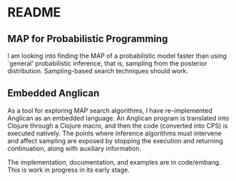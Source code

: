 # README #

## MAP for Probabilistic Programming ##

I am looking into finding the MAP of a probabilistic model faster than using 
`general' probabilistic inference, that is, sampling from the posterior distribution. 
Sampling-based search techniques should work.

## Embedded Anglican ##

As a tool for exploring MAP search algorithms, I have re-implemented Anglican
as an embedded language. An Anglican program is translated into Clojure through
a Clojure macro, and then the code (converted into CPS) is executed natively.
The points where inference algorithms must intervene and affect sampling are 
exposed by stopping the execution and returning continuation, along with auxiliary
information.

The implementation, documentation, and examples are in code/embang. This is work
in progress in its early stage.
